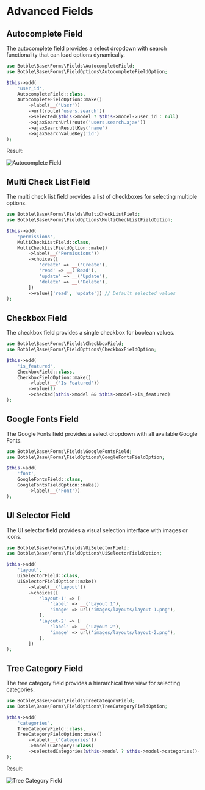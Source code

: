 # Advanced Fields

## Autocomplete Field

The autocomplete field provides a select dropdown with search functionality that can load options dynamically.

```php
use Botble\Base\Forms\Fields\AutocompleteField;
use Botble\Base\Forms\FieldOptions\AutocompleteFieldOption;

$this->add(
    'user_id', 
    AutocompleteField::class, 
    AutocompleteFieldOption::make()
        ->label(__('User'))
        ->url(route('users.search'))
        ->selected($this->model ? $this->model->user_id : null)
        ->ajaxSearchUrl(route('users.search.ajax'))
        ->ajaxSearchResultKey('name')
        ->ajaxSearchValueKey('id')
);
```

Result:

![Autocomplete Field](./images/form-autocomplete.png)

## Multi Check List Field

The multi check list field provides a list of checkboxes for selecting multiple options.

```php
use Botble\Base\Forms\Fields\MultiCheckListField;
use Botble\Base\Forms\FieldOptions\MultiCheckListFieldOption;

$this->add(
    'permissions', 
    MultiCheckListField::class, 
    MultiCheckListFieldOption::make()
        ->label(__('Permissions'))
        ->choices([
            'create' => __('Create'),
            'read' => __('Read'),
            'update' => __('Update'),
            'delete' => __('Delete'),
        ])
        ->value(['read', 'update']) // Default selected values
);
```

## Checkbox Field

The checkbox field provides a single checkbox for boolean values.

```php
use Botble\Base\Forms\Fields\CheckboxField;
use Botble\Base\Forms\FieldOptions\CheckboxFieldOption;

$this->add(
    'is_featured', 
    CheckboxField::class, 
    CheckboxFieldOption::make()
        ->label(__('Is Featured'))
        ->value(1)
        ->checked($this->model && $this->model->is_featured)
);
```

## Google Fonts Field

The Google Fonts field provides a select dropdown with all available Google Fonts.

```php
use Botble\Base\Forms\Fields\GoogleFontsField;
use Botble\Base\Forms\FieldOptions\GoogleFontsFieldOption;

$this->add(
    'font', 
    GoogleFontsField::class, 
    GoogleFontsFieldOption::make()
        ->label(__('Font'))
);
```

## UI Selector Field

The UI selector field provides a visual selection interface with images or icons.

```php
use Botble\Base\Forms\Fields\UiSelectorField;
use Botble\Base\Forms\FieldOptions\UiSelectorFieldOption;

$this->add(
    'layout', 
    UiSelectorField::class, 
    UiSelectorFieldOption::make()
        ->label(__('Layout'))
        ->choices([
            'layout-1' => [
                'label' => __('Layout 1'),
                'image' => url('images/layouts/layout-1.png'),
            ],
            'layout-2' => [
                'label' => __('Layout 2'),
                'image' => url('images/layouts/layout-2.png'),
            ],
        ])
);
```

## Tree Category Field

The tree category field provides a hierarchical tree view for selecting categories.

```php
use Botble\Base\Forms\Fields\TreeCategoryField;
use Botble\Base\Forms\FieldOptions\TreeCategoryFieldOption;

$this->add(
    'categories', 
    TreeCategoryField::class, 
    TreeCategoryFieldOption::make()
        ->label(__('Categories'))
        ->model(Category::class)
        ->selectedCategories($this->model ? $this->model->categories()->pluck('category_id')->all() : [])
);
```

Result:

![Tree Category Field](./images/form-tree-category.png)
